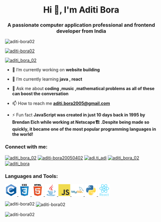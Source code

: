 <h1 align="center">Hi 👋, I'm Aditi Bora</h1>
<h3 align="center">A passionate computer application professional and frontend developer from India</h3>

<p align="left"> <img src="https://komarev.com/ghpvc/?username=aditi-bora02&label=Profile%20views&color=0e75b6&style=flat" alt="aditi-bora02" /> </p>

<p align="left"> <a href="https://github.com/ryo-ma/github-profile-trophy"><img src="https://github-profile-trophy.vercel.app/?username=aditi-bora02" alt="aditi-bora02" /></a> </p>

<p align="left"> <a href="https://twitter.com/aditi_bora_02" target="blank"><img src="https://img.shields.io/twitter/follow/aditi_bora_02?logo=twitter&style=for-the-badge" alt="aditi_bora_02" /></a> </p>

- 🔭 I’m currently working on **website building**

- 🌱 I’m currently learning **java , react**

- 💬 Ask me about **coding ,music ,mathematical problems as all of these can boost the conversation**

- 📫 How to reach me **aditi.bora2005@gmail.com**

- ⚡ Fun fact **JavaScript was created in just 10 days back in 1995 by Brendan Eich while working at Netscape🏗️ .Despite being made so quickly, it became one of the most popular programming languages in the world!**

<h3 align="left">Connect with me:</h3>
<p align="left">
<a href="https://twitter.com/aditi_bora_02" target="blank"><img align="center" src="https://raw.githubusercontent.com/rahuldkjain/github-profile-readme-generator/master/src/images/icons/Social/twitter.svg" alt="aditi_bora_02" height="30" width="40" /></a>
<a href="https://linkedin.com/in/aditi-bora20050402" target="blank"><img align="center" src="https://raw.githubusercontent.com/rahuldkjain/github-profile-readme-generator/master/src/images/icons/Social/linked-in-alt.svg" alt="aditi-bora20050402" height="30" width="40" /></a>
<a href="https://instagram.com/adi.ti_adi" target="blank"><img align="center" src="https://raw.githubusercontent.com/rahuldkjain/github-profile-readme-generator/master/src/images/icons/Social/instagram.svg" alt="adi.ti_adi" height="30" width="40" /></a>
<a href="https://www.codechef.com/users/aditi_bora_02" target="blank"><img align="center" src="https://cdn.jsdelivr.net/npm/simple-icons@3.1.0/icons/codechef.svg" alt="aditi_bora_02" height="30" width="40" /></a>
<a href="https://www.leetcode.com/aditi_bora" target="blank"><img align="center" src="https://raw.githubusercontent.com/rahuldkjain/github-profile-readme-generator/master/src/images/icons/Social/leet-code.svg" alt="aditi_bora" height="30" width="40" /></a>
</p>

<h3 align="left">Languages and Tools:</h3>
<p align="left"> <a href="https://www.cprogramming.com/" target="_blank" rel="noreferrer"> <img src="https://raw.githubusercontent.com/devicons/devicon/master/icons/c/c-original.svg" alt="c" width="40" height="40"/> </a> <a href="https://www.w3schools.com/css/" target="_blank" rel="noreferrer"> <img src="https://raw.githubusercontent.com/devicons/devicon/master/icons/css3/css3-original-wordmark.svg" alt="css3" width="40" height="40"/> </a> <a href="https://www.w3.org/html/" target="_blank" rel="noreferrer"> <img src="https://raw.githubusercontent.com/devicons/devicon/master/icons/html5/html5-original-wordmark.svg" alt="html5" width="40" height="40"/> </a> <a href="https://www.java.com" target="_blank" rel="noreferrer"> <img src="https://raw.githubusercontent.com/devicons/devicon/master/icons/java/java-original.svg" alt="java" width="40" height="40"/> </a> <a href="https://developer.mozilla.org/en-US/docs/Web/JavaScript" target="_blank" rel="noreferrer"> <img src="https://raw.githubusercontent.com/devicons/devicon/master/icons/javascript/javascript-original.svg" alt="javascript" width="40" height="40"/> </a> <a href="https://www.mysql.com/" target="_blank" rel="noreferrer"> <img src="https://raw.githubusercontent.com/devicons/devicon/master/icons/mysql/mysql-original-wordmark.svg" alt="mysql" width="40" height="40"/> </a> <a href="https://www.python.org" target="_blank" rel="noreferrer"> <img src="https://raw.githubusercontent.com/devicons/devicon/master/icons/python/python-original.svg" alt="python" width="40" height="40"/> </a> <a href="https://reactjs.org/" target="_blank" rel="noreferrer"> <img src="https://raw.githubusercontent.com/devicons/devicon/master/icons/react/react-original-wordmark.svg" alt="react" width="40" height="40"/> </a> </p>

<p><img align="left" src="https://github-readme-stats.vercel.app/api/top-langs?username=aditi-bora02&show_icons=true&locale=en&layout=compact" alt="aditi-bora02" /></p>

<p>&nbsp;<img align="center" src="https://github-readme-stats.vercel.app/api?username=aditi-bora02&show_icons=true&locale=en" alt="aditi-bora02" /></p>

<p><img align="center" src="https://github-readme-streak-stats.herokuapp.com/?user=aditi-bora02&" alt="aditi-bora02" /></p>

